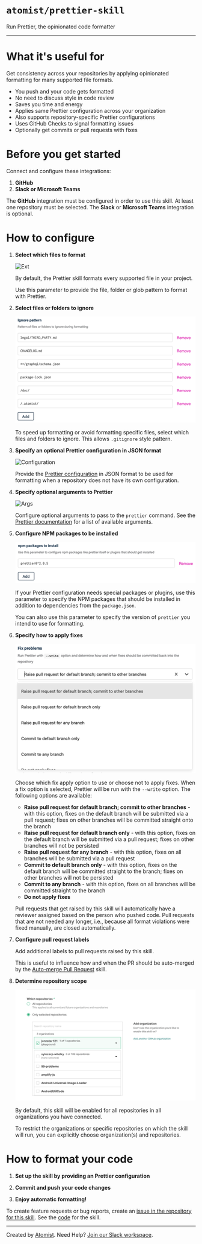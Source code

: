 # `atomist/prettier-skill`
       
<!---atomist-skill-description:start--->

Run Prettier, the opinionated code formatter

<!---atomist-skill-description:end--->

---

<!---atomist-skill-readme:start---> 

# What it's useful for

Get consistency across your repositories by applying opinionated formatting for 
many supported file formats.

* You push and your code gets formatted
* No need to discuss style in code review
* Saves you time and energy 
* Applies same Prettier configuration across your organization
* Also supports repository-specific Prettier configurations
* Uses GitHub Checks to signal formatting issues
* Optionally get commits or pull requests with fixes

# Before you get started

Connect and configure these integrations:

1. **GitHub**
1. **Slack or Microsoft Teams** 

The **GitHub** integration must be configured in order to use this skill. At
least one repository must be selected. The **Slack** or **Microsoft Teams**
integration is optional.

# How to configure

1. **Select which files to format**
    
    ![Ext](docs/images/ext.png)

    By default, the Prettier skill formats every supported file in your project.
    
    Use this parameter to provide the file, folder or glob pattern to format with
    Prettier.
    
1. **Select files or folders to ignore**

    ![Ignore](docs/images/ignore.png)

    To speed up formatting or avoid formatting specific files, select which files 
    and folders to ignore. This allows `.gitignore` style pattern. 

1. **Specify an optional Prettier configuration in JSON format**

    ![Configuration](docs/images/config.png)

    Provide the [Prettier configuration](https://prettier.io/docs/en/configuration.html#basic-configuration)
    in JSON format to be used for formatting when a repository 
    does not have its own configuration.
   
1. **Specify optional arguments to Prettier**

    ![Args](docs/images/args.png)

    Configure optional arguments to pass to the `prettier`
    command. See the [Prettier documentation](https://prettier.io/docs/en/cli.html)
    for a list of available arguments. 

1. **Configure NPM packages to be installed**

    ![Package](docs/images/packages.png)

    If your Prettier configuration needs special packages or plugins, use
    this parameter to specify the NPM packages that should be installed in
    addition to dependencies from the `package.json`.
    
    You can also use this parameter to specify the version of `prettier`
    you intend to use for formatting.    

1. **Specify how to apply fixes** 

    ![Fix](docs/images/fix.png)

    Choose which fix apply option to use or choose not to apply fixes. 
    When a fix option is selected, Prettier will be run with the `--write` option. 
    The following options are available:
    
    * **Raise pull request for default branch; commit to other branches** - with this
    option, fixes on the default branch will be submitted via 
    a pull request; fixes on other branches will be committed straight 
    onto the branch
    * **Raise pull request for default branch only** - with this option, fixes on
    the default branch will be submitted via a pull
    request; fixes on other branches will not be persisted 
    * **Raise pull request for any branch** - with this option, fixes on
    all branches will be submitted via a pull request  
    * **Commit to default branch only** - with this option, fixes on the
    default branch will be committed straight to the branch; fixes on
    other branches will not be persisted
    * **Commit to any branch** - with this option, fixes on all branches will
    be committed straight to the branch
    * **Do not apply fixes** 
    
    Pull requests that get raised by this skill will automatically have a reviewer
    assigned based on the person who pushed code. Pull requests that are not
    needed any longer, i.e., because all format violations were fixed manually, are
    closed automatically.
    
1. **Configure pull request labels**

    Add additional labels to pull requests raised by this skill. 
    
    This is useful to influence how and when the PR should be auto-merged by the 
    [Auto-merge Pull Request](https://go.atomist.com/catalog/skills/atomist/github-auto-merge-skill)
    skill.          

1. **Determine repository scope**
   
   ![Repository filter](docs/images/repo-filter.png)
   
   By default, this skill will be enabled for all repositories in all
   organizations you have connected.
   
   To restrict the organizations or specific repositories on which the skill
   will run, you can explicitly choose organization(s) and repositories. 

# How to format your code

1. **Set up the skill by providing an Prettier configuration**

1. **Commit and push your code changes** 

1. **Enjoy automatic formatting!**

To create feature requests or bug reports, create an [issue in the repository for this skill](https://github.com/atomist-skills/prettier-skill/issues). 
See the [code](https://github.com/atomist-skills/prettier-skill) for the skill.

<!---atomist-skill-readme:end--->

---

Created by [Atomist][atomist].
Need Help?  [Join our Slack workspace][slack].

[atomist]: https://atomist.com/ (Atomist - How Teams Deliver Software)
[slack]: https://join.atomist.com/ (Atomist Community Slack) 
                
